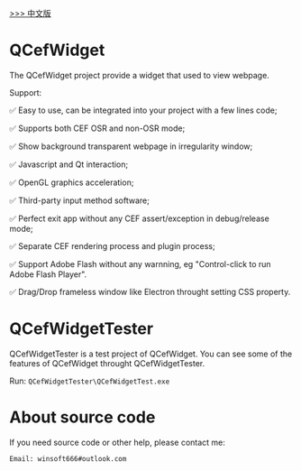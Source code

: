 [ >>> 中文版](README_ch.md)

# QCefWidget

The QCefWidget project provide a widget that used to view webpage. 

Support:

✅ Easy to use, can be integrated into your project with a few lines code;

✅ Supports both CEF OSR and non-OSR mode;
   
✅ Show background transparent webpage in irregularity window;

✅ Javascript and Qt interaction;

✅ OpenGL graphics acceleration;

✅ Third-party input method software;

✅ Perfect exit app without any CEF assert/exception in debug/release mode;

✅ Separate CEF rendering process and plugin process;

✅ Support Adobe Flash without any warnning, eg "Control-click to run Adobe Flash Player".

✅ Drag/Drop frameless window like Electron throught setting CSS property.

# QCefWidgetTester
QCefWidgetTester is a test project of QCefWidget. You can see some of the features of QCefWidget throught QCefWidgetTester.

Run:
`QCefWidgetTester\QCefWidgetTest.exe`

# About source code
If you need source code or other help, please contact me:

`Email: winsoft666#outlook.com`